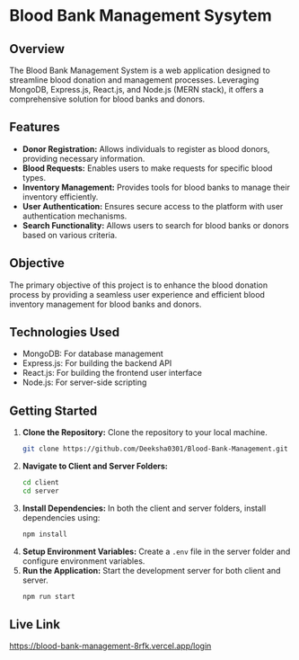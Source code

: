 # Blood Bank Management Sysytem

## Overview
The Blood Bank Management System is a web application designed to streamline blood donation and management processes. Leveraging MongoDB, Express.js, React.js, and Node.js (MERN stack), it offers a comprehensive solution for blood banks and donors. 

## Features
- **Donor Registration:** Allows individuals to register as blood donors, providing necessary information.
- **Blood Requests:** Enables users to make requests for specific blood types.
- **Inventory Management:** Provides tools for blood banks to manage their inventory efficiently.
- **User Authentication:** Ensures secure access to the platform with user authentication mechanisms.
- **Search Functionality:** Allows users to search for blood banks or donors based on various criteria.

## Objective
The primary objective of this project is to enhance the blood donation process by providing a seamless user experience and efficient blood inventory management for blood banks and donors. 

## Technologies Used
- MongoDB: For database management
- Express.js: For building the backend API
- React.js: For building the frontend user interface
- Node.js: For server-side scripting

## Getting Started
1. **Clone the Repository:** Clone the repository to your local machine.
   ```bash
   git clone https://github.com/Deeksha0301/Blood-Bank-Management.git
   ```
2. **Navigate to Client and Server Folders:** 
   ```bash
   cd client
   cd server
   ```
3. **Install Dependencies:** In both the client and server folders, install dependencies using:
   ```bash
   npm install
   ```
4. **Setup Environment Variables:** Create a `.env` file in the server folder and configure environment variables.
5. **Run the Application:** Start the development server for both client and server.
   ```bash
   npm run start
   ```

## Live Link
https://blood-bank-management-8rfk.vercel.app/login
